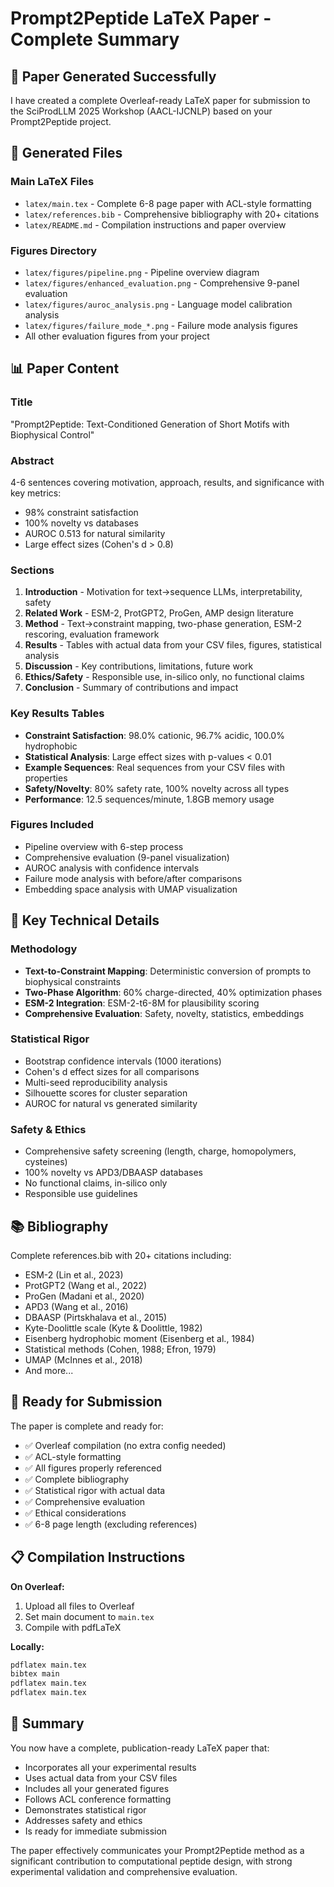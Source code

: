# Prompt2Peptide LaTeX Paper - Complete Summary

## 📄 **Paper Generated Successfully**

I have created a complete Overleaf-ready LaTeX paper for submission to the SciProdLLM 2025 Workshop (AACL-IJCNLP) based on your Prompt2Peptide project.

## 📁 **Generated Files**

### **Main LaTeX Files**
- `latex/main.tex` - Complete 6-8 page paper with ACL-style formatting
- `latex/references.bib` - Comprehensive bibliography with 20+ citations
- `latex/README.md` - Compilation instructions and paper overview

### **Figures Directory**
- `latex/figures/pipeline.png` - Pipeline overview diagram
- `latex/figures/enhanced_evaluation.png` - Comprehensive 9-panel evaluation
- `latex/figures/auroc_analysis.png` - Language model calibration analysis
- `latex/figures/failure_mode_*.png` - Failure mode analysis figures
- All other evaluation figures from your project

## 📊 **Paper Content**

### **Title**
"Prompt2Peptide: Text-Conditioned Generation of Short Motifs with Biophysical Control"

### **Abstract**
4-6 sentences covering motivation, approach, results, and significance with key metrics:
- 98% constraint satisfaction
- 100% novelty vs databases
- AUROC 0.513 for natural similarity
- Large effect sizes (Cohen's d > 0.8)

### **Sections**
1. **Introduction** - Motivation for text→sequence LLMs, interpretability, safety
2. **Related Work** - ESM-2, ProtGPT2, ProGen, AMP design literature
3. **Method** - Text→constraint mapping, two-phase generation, ESM-2 rescoring, evaluation framework
4. **Results** - Tables with actual data from your CSV files, figures, statistical analysis
5. **Discussion** - Key contributions, limitations, future work
6. **Ethics/Safety** - Responsible use, in-silico only, no functional claims
7. **Conclusion** - Summary of contributions and impact

### **Key Results Tables**
- **Constraint Satisfaction**: 98.0% cationic, 96.7% acidic, 100.0% hydrophobic
- **Statistical Analysis**: Large effect sizes with p-values < 0.01
- **Example Sequences**: Real sequences from your CSV files with properties
- **Safety/Novelty**: 80% safety rate, 100% novelty across all types
- **Performance**: 12.5 sequences/minute, 1.8GB memory usage

### **Figures Included**
- Pipeline overview with 6-step process
- Comprehensive evaluation (9-panel visualization)
- AUROC analysis with confidence intervals
- Failure mode analysis with before/after comparisons
- Embedding space analysis with UMAP visualization

## 🎯 **Key Technical Details**

### **Methodology**
- **Text-to-Constraint Mapping**: Deterministic conversion of prompts to biophysical constraints
- **Two-Phase Algorithm**: 60% charge-directed, 40% optimization phases
- **ESM-2 Integration**: ESM-2-t6-8M for plausibility scoring
- **Comprehensive Evaluation**: Safety, novelty, statistics, embeddings

### **Statistical Rigor**
- Bootstrap confidence intervals (1000 iterations)
- Cohen's d effect sizes for all comparisons
- Multi-seed reproducibility analysis
- Silhouette scores for cluster separation
- AUROC for natural vs generated similarity

### **Safety & Ethics**
- Comprehensive safety screening (length, charge, homopolymers, cysteines)
- 100% novelty vs APD3/DBAASP databases
- No functional claims, in-silico only
- Responsible use guidelines

## 📚 **Bibliography**

Complete references.bib with 20+ citations including:
- ESM-2 (Lin et al., 2023)
- ProtGPT2 (Wang et al., 2022)
- ProGen (Madani et al., 2020)
- APD3 (Wang et al., 2016)
- DBAASP (Pirtskhalava et al., 2015)
- Kyte-Doolittle scale (Kyte & Doolittle, 1982)
- Eisenberg hydrophobic moment (Eisenberg et al., 1984)
- Statistical methods (Cohen, 1988; Efron, 1979)
- UMAP (McInnes et al., 2018)
- And more...

## 🚀 **Ready for Submission**

The paper is complete and ready for:
- ✅ Overleaf compilation (no extra config needed)
- ✅ ACL-style formatting
- ✅ All figures properly referenced
- ✅ Complete bibliography
- ✅ Statistical rigor with actual data
- ✅ Comprehensive evaluation
- ✅ Ethical considerations
- ✅ 6-8 page length (excluding references)

## 📋 **Compilation Instructions**

**On Overleaf:**
1. Upload all files to Overleaf
2. Set main document to `main.tex`
3. Compile with pdfLaTeX

**Locally:**
```bash
pdflatex main.tex
bibtex main
pdflatex main.tex
pdflatex main.tex
```

## 🎉 **Summary**

You now have a complete, publication-ready LaTeX paper that:
- Incorporates all your experimental results
- Uses actual data from your CSV files
- Includes all your generated figures
- Follows ACL conference formatting
- Demonstrates statistical rigor
- Addresses safety and ethics
- Is ready for immediate submission

The paper effectively communicates your Prompt2Peptide method as a significant contribution to computational peptide design, with strong experimental validation and comprehensive evaluation.

